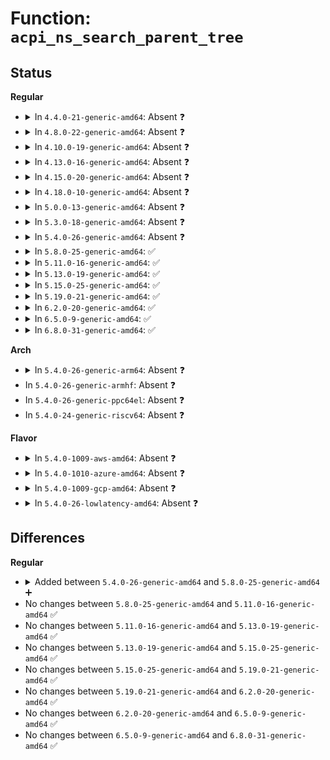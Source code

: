 # Function: <code>acpi_ns_search_parent_tree</code>

## Status
<b>Regular</b>
<ul>
<li>
<details>
<summary>In <code>4.4.0-21-generic-amd64</code>: Absent ❓</summary>

```json
{
  "name": "acpi_ns_search_parent_tree",
  "collision_type": "Unique Static",
  "inline_type": "Full",
  "funcs": [
    {
      "addr": 18446744071583690079,
      "name": "acpi_ns_search_parent_tree",
      "external": false,
      "loc": "drivers/acpi/acpica/nssearch.c:199",
      "file": "drivers/acpi/acpica/nssearch.c",
      "inline": "not declared, inlined",
      "caller_inline": [
        "drivers/acpi/acpica/nssearch.c:acpi_ns_search_and_enter"
      ],
      "caller_func": []
    }
  ],
  "symbols": []
}
```
</details>
</li>
<li>
<details>
<summary>In <code>4.8.0-22-generic-amd64</code>: Absent ❓</summary>

```json
{
  "name": "acpi_ns_search_parent_tree",
  "collision_type": "Unique Static",
  "inline_type": "Full",
  "funcs": [
    {
      "addr": 18446744071584014470,
      "name": "acpi_ns_search_parent_tree",
      "external": false,
      "loc": "drivers/acpi/acpica/nssearch.c:199",
      "file": "drivers/acpi/acpica/nssearch.c",
      "inline": "not declared, inlined",
      "caller_inline": [
        "drivers/acpi/acpica/nssearch.c:acpi_ns_search_and_enter"
      ],
      "caller_func": []
    }
  ],
  "symbols": []
}
```
</details>
</li>
<li>
<details>
<summary>In <code>4.10.0-19-generic-amd64</code>: Absent ❓</summary>

```json
{
  "name": "acpi_ns_search_parent_tree",
  "collision_type": "Unique Static",
  "inline_type": "Full",
  "funcs": [
    {
      "addr": 18446744071584156367,
      "name": "acpi_ns_search_parent_tree",
      "external": false,
      "loc": "drivers/acpi/acpica/nssearch.c:199",
      "file": "drivers/acpi/acpica/nssearch.c",
      "inline": "not declared, inlined",
      "caller_inline": [
        "drivers/acpi/acpica/nssearch.c:acpi_ns_search_and_enter"
      ],
      "caller_func": []
    }
  ],
  "symbols": []
}
```
</details>
</li>
<li>
<details>
<summary>In <code>4.13.0-16-generic-amd64</code>: Absent ❓</summary>

```json
{
  "name": "acpi_ns_search_parent_tree",
  "collision_type": "Unique Static",
  "inline_type": "Full",
  "funcs": [
    {
      "addr": 18446744071584223623,
      "name": "acpi_ns_search_parent_tree",
      "external": false,
      "loc": "drivers/acpi/acpica/nssearch.c:199",
      "file": "drivers/acpi/acpica/nssearch.c",
      "inline": "not declared, inlined",
      "caller_inline": [
        "drivers/acpi/acpica/nssearch.c:acpi_ns_search_and_enter"
      ],
      "caller_func": []
    }
  ],
  "symbols": []
}
```
</details>
</li>
<li>
<details>
<summary>In <code>4.15.0-20-generic-amd64</code>: Absent ❓</summary>

```json
{
  "name": "acpi_ns_search_parent_tree",
  "collision_type": "Unique Static",
  "inline_type": "Full",
  "funcs": [
    {
      "addr": 18446744071584566637,
      "name": "acpi_ns_search_parent_tree",
      "external": false,
      "loc": "drivers/acpi/acpica/nssearch.c:199",
      "file": "drivers/acpi/acpica/nssearch.c",
      "inline": "not declared, inlined",
      "caller_inline": [
        "drivers/acpi/acpica/nssearch.c:acpi_ns_search_and_enter"
      ],
      "caller_func": []
    }
  ],
  "symbols": []
}
```
</details>
</li>
<li>
<details>
<summary>In <code>4.18.0-10-generic-amd64</code>: Absent ❓</summary>

```json
{
  "name": "acpi_ns_search_parent_tree",
  "collision_type": "Unique Static",
  "inline_type": "Full",
  "funcs": [
    {
      "addr": 18446744071584791805,
      "name": "acpi_ns_search_parent_tree",
      "external": false,
      "loc": "drivers/acpi/acpica/nssearch.c:163",
      "file": "drivers/acpi/acpica/nssearch.c",
      "inline": "not declared, inlined",
      "caller_inline": [
        "drivers/acpi/acpica/nssearch.c:acpi_ns_search_and_enter"
      ],
      "caller_func": []
    }
  ],
  "symbols": []
}
```
</details>
</li>
<li>
<details>
<summary>In <code>5.0.0-13-generic-amd64</code>: Absent ❓</summary>

```json
{
  "name": "acpi_ns_search_parent_tree",
  "collision_type": "Unique Static",
  "inline_type": "Full",
  "funcs": [
    {
      "addr": 18446744071584894211,
      "name": "acpi_ns_search_parent_tree",
      "external": false,
      "loc": "drivers/acpi/acpica/nssearch.c:163",
      "file": "drivers/acpi/acpica/nssearch.c",
      "inline": "not declared, inlined",
      "caller_inline": [
        "drivers/acpi/acpica/nssearch.c:acpi_ns_search_and_enter"
      ],
      "caller_func": []
    }
  ],
  "symbols": []
}
```
</details>
</li>
<li>
<details>
<summary>In <code>5.3.0-18-generic-amd64</code>: Absent ❓</summary>

```json
{
  "name": "acpi_ns_search_parent_tree",
  "collision_type": "Unique Static",
  "inline_type": "Full",
  "funcs": [
    {
      "addr": 18446744071585097194,
      "name": "acpi_ns_search_parent_tree",
      "external": false,
      "loc": "drivers/acpi/acpica/nssearch.c:163",
      "file": "drivers/acpi/acpica/nssearch.c",
      "inline": "not declared, inlined",
      "caller_inline": [
        "drivers/acpi/acpica/nssearch.c:acpi_ns_search_and_enter"
      ],
      "caller_func": []
    }
  ],
  "symbols": []
}
```
</details>
</li>
<li>
<details>
<summary>In <code>5.4.0-26-generic-amd64</code>: Absent ❓</summary>

```json
{
  "name": "acpi_ns_search_parent_tree",
  "collision_type": "Unique Static",
  "inline_type": "Full",
  "funcs": [
    {
      "addr": 18446744071585233551,
      "name": "acpi_ns_search_parent_tree",
      "external": false,
      "loc": "drivers/acpi/acpica/nssearch.c:163",
      "file": "drivers/acpi/acpica/nssearch.c",
      "inline": "not declared, inlined",
      "caller_inline": [
        "drivers/acpi/acpica/nssearch.c:acpi_ns_search_and_enter"
      ],
      "caller_func": []
    }
  ],
  "symbols": []
}
```
</details>
</li>
<li>
<details>
<summary>In <code>5.8.0-25-generic-amd64</code>: ✅</summary>

```c
acpi_status acpi_ns_search_parent_tree(u32 target_name, struct acpi_namespace_node * node, acpi_object_type type, struct acpi_namespace_node * * return_node)
```

```json
{
  "name": "acpi_ns_search_parent_tree",
  "collision_type": "Unique Static",
  "inline_type": "No",
  "funcs": [
    {
      "addr": 18446744071585938828,
      "name": "acpi_ns_search_parent_tree",
      "external": false,
      "loc": "drivers/acpi/acpica/nssearch.c:163",
      "file": "drivers/acpi/acpica/nssearch.c",
      "inline": "seen, unknown",
      "caller_inline": [],
      "caller_func": [
        "drivers/acpi/acpica/nssearch.c:acpi_ns_search_and_enter"
      ]
    }
  ],
  "symbols": [
    {
      "addr": 18446744071585938828,
      "name": "acpi_ns_search_parent_tree",
      "section": ".text",
      "bind": "STB_LOCAL",
      "size": 486
    }
  ]
}
```
</details>
</li>
<li>
<details>
<summary>In <code>5.11.0-16-generic-amd64</code>: ✅</summary>

```c
acpi_status acpi_ns_search_parent_tree(u32 target_name, struct acpi_namespace_node * node, acpi_object_type type, struct acpi_namespace_node * * return_node)
```

```json
{
  "name": "acpi_ns_search_parent_tree",
  "collision_type": "Unique Static",
  "inline_type": "No",
  "funcs": [
    {
      "addr": 18446744071586061790,
      "name": "acpi_ns_search_parent_tree",
      "external": false,
      "loc": "drivers/acpi/acpica/nssearch.c:163",
      "file": "drivers/acpi/acpica/nssearch.c",
      "inline": "seen, unknown",
      "caller_inline": [],
      "caller_func": [
        "drivers/acpi/acpica/nssearch.c:acpi_ns_search_and_enter"
      ]
    }
  ],
  "symbols": [
    {
      "addr": 18446744071586061790,
      "name": "acpi_ns_search_parent_tree",
      "section": ".text",
      "bind": "STB_LOCAL",
      "size": 486
    }
  ]
}
```
</details>
</li>
<li>
<details>
<summary>In <code>5.13.0-19-generic-amd64</code>: ✅</summary>

```c
acpi_status acpi_ns_search_parent_tree(u32 target_name, struct acpi_namespace_node * node, acpi_object_type type, struct acpi_namespace_node * * return_node)
```

```json
{
  "name": "acpi_ns_search_parent_tree",
  "collision_type": "Unique Static",
  "inline_type": "No",
  "funcs": [
    {
      "addr": 18446744071585938638,
      "name": "acpi_ns_search_parent_tree",
      "external": false,
      "loc": "drivers/acpi/acpica/nssearch.c:163",
      "file": "drivers/acpi/acpica/nssearch.c",
      "inline": "seen, unknown",
      "caller_inline": [],
      "caller_func": [
        "drivers/acpi/acpica/nssearch.c:acpi_ns_search_and_enter"
      ]
    }
  ],
  "symbols": [
    {
      "addr": 18446744071585938638,
      "name": "acpi_ns_search_parent_tree",
      "section": ".text",
      "bind": "STB_LOCAL",
      "size": 486
    }
  ]
}
```
</details>
</li>
<li>
<details>
<summary>In <code>5.15.0-25-generic-amd64</code>: ✅</summary>

```c
acpi_status acpi_ns_search_parent_tree(u32 target_name, struct acpi_namespace_node * node, acpi_object_type type, struct acpi_namespace_node * * return_node)
```

```json
{
  "name": "acpi_ns_search_parent_tree",
  "collision_type": "Unique Static",
  "inline_type": "No",
  "funcs": [
    {
      "addr": 18446744071586426882,
      "name": "acpi_ns_search_parent_tree",
      "external": false,
      "loc": "drivers/acpi/acpica/nssearch.c:163",
      "file": "drivers/acpi/acpica/nssearch.c",
      "inline": "seen, unknown",
      "caller_inline": [],
      "caller_func": [
        "drivers/acpi/acpica/nssearch.c:acpi_ns_search_and_enter"
      ]
    }
  ],
  "symbols": [
    {
      "addr": 18446744071586426882,
      "name": "acpi_ns_search_parent_tree",
      "section": ".text",
      "bind": "STB_LOCAL",
      "size": 486
    }
  ]
}
```
</details>
</li>
<li>
<details>
<summary>In <code>5.19.0-21-generic-amd64</code>: ✅</summary>

```c
acpi_status acpi_ns_search_parent_tree(u32 target_name, struct acpi_namespace_node * node, acpi_object_type type, struct acpi_namespace_node * * return_node)
```

```json
{
  "name": "acpi_ns_search_parent_tree",
  "collision_type": "Unique Static",
  "inline_type": "No",
  "funcs": [
    {
      "addr": 18446744071587677713,
      "name": "acpi_ns_search_parent_tree",
      "external": false,
      "loc": "drivers/acpi/acpica/nssearch.c:163",
      "file": "drivers/acpi/acpica/nssearch.c",
      "inline": "seen, unknown",
      "caller_inline": [],
      "caller_func": [
        "drivers/acpi/acpica/nssearch.c:acpi_ns_search_and_enter"
      ]
    }
  ],
  "symbols": [
    {
      "addr": 18446744071587677713,
      "name": "acpi_ns_search_parent_tree",
      "section": ".text",
      "bind": "STB_LOCAL",
      "size": 506
    }
  ]
}
```
</details>
</li>
<li>
<details>
<summary>In <code>6.2.0-20-generic-amd64</code>: ✅</summary>

```c
acpi_status acpi_ns_search_parent_tree(u32 target_name, struct acpi_namespace_node * node, acpi_object_type type, struct acpi_namespace_node * * return_node)
```

```json
{
  "name": "acpi_ns_search_parent_tree",
  "collision_type": "Unique Static",
  "inline_type": "No",
  "funcs": [
    {
      "addr": 18446744071588986688,
      "name": "acpi_ns_search_parent_tree",
      "external": false,
      "loc": "drivers/acpi/acpica/nssearch.c:163",
      "file": "drivers/acpi/acpica/nssearch.c",
      "inline": "seen, unknown",
      "caller_inline": [],
      "caller_func": [
        "drivers/acpi/acpica/nssearch.c:acpi_ns_search_and_enter"
      ]
    }
  ],
  "symbols": [
    {
      "addr": 18446744071588986688,
      "name": "acpi_ns_search_parent_tree",
      "section": ".text",
      "bind": "STB_LOCAL",
      "size": 560
    }
  ]
}
```
</details>
</li>
<li>
<details>
<summary>In <code>6.5.0-9-generic-amd64</code>: ✅</summary>

```c
acpi_status acpi_ns_search_parent_tree(u32 target_name, struct acpi_namespace_node * node, acpi_object_type type, struct acpi_namespace_node * * return_node)
```

```json
{
  "name": "acpi_ns_search_parent_tree",
  "collision_type": "Unique Static",
  "inline_type": "No",
  "funcs": [
    {
      "addr": 18446744071589277184,
      "name": "acpi_ns_search_parent_tree",
      "external": false,
      "loc": "drivers/acpi/acpica/nssearch.c:163",
      "file": "drivers/acpi/acpica/nssearch.c",
      "inline": "seen, unknown",
      "caller_inline": [],
      "caller_func": [
        "drivers/acpi/acpica/nssearch.c:acpi_ns_search_and_enter"
      ]
    }
  ],
  "symbols": [
    {
      "addr": 18446744071589277184,
      "name": "acpi_ns_search_parent_tree",
      "section": ".text",
      "bind": "STB_LOCAL",
      "size": 560
    }
  ]
}
```
</details>
</li>
<li>
<details>
<summary>In <code>6.8.0-31-generic-amd64</code>: ✅</summary>

```c
acpi_status acpi_ns_search_parent_tree(u32 target_name, struct acpi_namespace_node * node, acpi_object_type type, struct acpi_namespace_node * * return_node)
```

```json
{
  "name": "acpi_ns_search_parent_tree",
  "collision_type": "Unique Static",
  "inline_type": "No",
  "funcs": [
    {
      "addr": 18446744071589583904,
      "name": "acpi_ns_search_parent_tree",
      "external": false,
      "loc": "drivers/acpi/acpica/nssearch.c:163",
      "file": "drivers/acpi/acpica/nssearch.c",
      "inline": "seen, unknown",
      "caller_inline": [],
      "caller_func": [
        "drivers/acpi/acpica/nssearch.c:acpi_ns_search_and_enter"
      ]
    }
  ],
  "symbols": [
    {
      "addr": 18446744071589583904,
      "name": "acpi_ns_search_parent_tree",
      "section": ".text",
      "bind": "STB_LOCAL",
      "size": 560
    }
  ]
}
```
</details>
</li>
</ul>
<b>Arch</b>
<ul>
<li>
<details>
<summary>In <code>5.4.0-26-generic-arm64</code>: Absent ❓</summary>

```json
{
  "name": "acpi_ns_search_parent_tree",
  "collision_type": "Unique Static",
  "inline_type": "Full",
  "funcs": [
    {
      "addr": 18446603336497560828,
      "name": "acpi_ns_search_parent_tree",
      "external": false,
      "loc": "drivers/acpi/acpica/nssearch.c:163",
      "file": "drivers/acpi/acpica/nssearch.c",
      "inline": "not declared, inlined",
      "caller_inline": [
        "drivers/acpi/acpica/nssearch.c:acpi_ns_search_and_enter"
      ],
      "caller_func": []
    }
  ],
  "symbols": []
}
```
</details>
</li>
<li>
In <code>5.4.0-26-generic-armhf</code>: Absent ❓
</li>
<li>
In <code>5.4.0-26-generic-ppc64el</code>: Absent ❓
</li>
<li>
In <code>5.4.0-24-generic-riscv64</code>: Absent ❓
</li>
</ul>
<b>Flavor</b>
<ul>
<li>
<details>
<summary>In <code>5.4.0-1009-aws-amd64</code>: Absent ❓</summary>

```json
{
  "name": "acpi_ns_search_parent_tree",
  "collision_type": "Unique Static",
  "inline_type": "Full",
  "funcs": [
    {
      "addr": 18446744071585093509,
      "name": "acpi_ns_search_parent_tree",
      "external": false,
      "loc": "drivers/acpi/acpica/nssearch.c:163",
      "file": "drivers/acpi/acpica/nssearch.c",
      "inline": "not declared, inlined",
      "caller_inline": [
        "drivers/acpi/acpica/nssearch.c:acpi_ns_search_and_enter"
      ],
      "caller_func": []
    }
  ],
  "symbols": []
}
```
</details>
</li>
<li>
<details>
<summary>In <code>5.4.0-1010-azure-amd64</code>: Absent ❓</summary>

```json
{
  "name": "acpi_ns_search_parent_tree",
  "collision_type": "Unique Static",
  "inline_type": "Full",
  "funcs": [
    {
      "addr": 18446744071585008900,
      "name": "acpi_ns_search_parent_tree",
      "external": false,
      "loc": "drivers/acpi/acpica/nssearch.c:163",
      "file": "drivers/acpi/acpica/nssearch.c",
      "inline": "not declared, inlined",
      "caller_inline": [
        "drivers/acpi/acpica/nssearch.c:acpi_ns_search_and_enter"
      ],
      "caller_func": []
    }
  ],
  "symbols": []
}
```
</details>
</li>
<li>
<details>
<summary>In <code>5.4.0-1009-gcp-amd64</code>: Absent ❓</summary>

```json
{
  "name": "acpi_ns_search_parent_tree",
  "collision_type": "Unique Static",
  "inline_type": "Full",
  "funcs": [
    {
      "addr": 18446744071585185135,
      "name": "acpi_ns_search_parent_tree",
      "external": false,
      "loc": "drivers/acpi/acpica/nssearch.c:163",
      "file": "drivers/acpi/acpica/nssearch.c",
      "inline": "not declared, inlined",
      "caller_inline": [
        "drivers/acpi/acpica/nssearch.c:acpi_ns_search_and_enter"
      ],
      "caller_func": []
    }
  ],
  "symbols": []
}
```
</details>
</li>
<li>
<details>
<summary>In <code>5.4.0-26-lowlatency-amd64</code>: Absent ❓</summary>

```json
{
  "name": "acpi_ns_search_parent_tree",
  "collision_type": "Unique Static",
  "inline_type": "Full",
  "funcs": [
    {
      "addr": 18446744071585291295,
      "name": "acpi_ns_search_parent_tree",
      "external": false,
      "loc": "drivers/acpi/acpica/nssearch.c:163",
      "file": "drivers/acpi/acpica/nssearch.c",
      "inline": "not declared, inlined",
      "caller_inline": [
        "drivers/acpi/acpica/nssearch.c:acpi_ns_search_and_enter"
      ],
      "caller_func": []
    }
  ],
  "symbols": []
}
```
</details>
</li>
</ul>

## Differences
<b>Regular</b>
<ul>
<li>
<details>
<summary>Added between <code>5.4.0-26-generic-amd64</code> and <code>5.8.0-25-generic-amd64</code> ➕</summary>

```c
acpi_status acpi_ns_search_parent_tree(u32 target_name, struct acpi_namespace_node * node, acpi_object_type type, struct acpi_namespace_node * * return_node)
```
</details>
</li>
<li>
No changes between <code>5.8.0-25-generic-amd64</code> and <code>5.11.0-16-generic-amd64</code> ✅
</li>
<li>
No changes between <code>5.11.0-16-generic-amd64</code> and <code>5.13.0-19-generic-amd64</code> ✅
</li>
<li>
No changes between <code>5.13.0-19-generic-amd64</code> and <code>5.15.0-25-generic-amd64</code> ✅
</li>
<li>
No changes between <code>5.15.0-25-generic-amd64</code> and <code>5.19.0-21-generic-amd64</code> ✅
</li>
<li>
No changes between <code>5.19.0-21-generic-amd64</code> and <code>6.2.0-20-generic-amd64</code> ✅
</li>
<li>
No changes between <code>6.2.0-20-generic-amd64</code> and <code>6.5.0-9-generic-amd64</code> ✅
</li>
<li>
No changes between <code>6.5.0-9-generic-amd64</code> and <code>6.8.0-31-generic-amd64</code> ✅
</li>
</ul>
